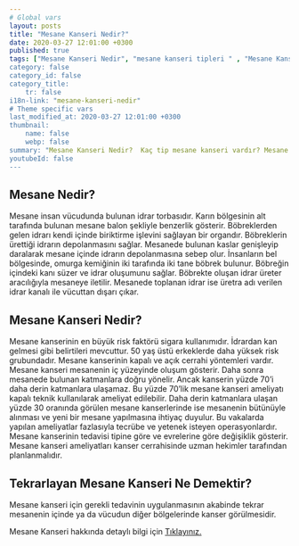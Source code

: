 ```yaml
---
# Global vars
layout: posts
title: "Mesane Kanseri Nedir?"
date: 2020-03-27 12:01:00 +0300
published: true
tags: ["Mesane Kanseri Nedir", "mesane kanseri tipleri " , "Mesane Kanseri neden olur" , "Mesane kanseri ve sigara", "Mesane Kanseri belirti", "Mesane kanseri teşhis", "Mesane kanseri evre", "Mesane kanseri tedavi", "Mesane kanseri ameliyatı", "Mesane kanseri kapalı ameliyatı" , "Mesane kanseri açık ameliyatı" , "Radikal sistektomi nedir", "Radikal sistektomi ameliyatı", "Radikal sistektomi", "Mesane Kanseri" , Bağırsaktan mesane yapılması", "Yapay mesane" , "Yapay mesane ameliyatı" , "Mesane kanseri radyoterapi" , "Mesane kanseri kemoterapi" , "Mesane kanseri ameliyatı komplikasyonları", " Mesane kanseri yan etkileri"]
category: false
category_id: false
category_title:
    tr: false
i18n-link: "mesane-kanseri-nedir"
# Theme specific vars
last_modified_at: 2020-03-27 12:01:00 +0300
thumbnail:
    name: false
    webp: false
summary: "Mesane Kanseri Nedir?  Kaç tip mesane kanseri vardır? Mesane kanseri ve sigara? Mesane Kanseri belirtileri? Mesane kanseri teşhisi? Mesane kanseri evreleri? Mesane kanseri tedavisi, Mesane kanseri ameliyatı, Radikal sistektomi nedir? Radikal sistektomi ameliyatı nasıl yapılır? Bağırsaktan mesane yapılması, Yapay mesane"
youtubeId: false
---
```






## Mesane Nedir?

Mesane insan vücudunda bulunan idrar torbasıdır. Karın bölgesinin alt tarafında bulunan mesane balon şekliyle benzerlik gösterir. Böbreklerden gelen idrarı kendi içinde biriktirme işlevini sağlayan bir organdır. Böbreklerin ürettiği idrarın depolanmasını sağlar. Mesanede bulunan kaslar genişleyip daralarak mesane içinde idrarın depolanmasına sebep olur. İnsanların bel bölgesinde, omurga kemiğinin iki tarafında iki tane böbrek bulunur. Böbreğin içindeki kanı süzer ve idrar oluşumunu sağlar. Böbrekte oluşan idrar üreter aracılığıyla mesaneye iletilir. Mesanede toplanan idrar ise üretra adı verilen idrar kanalı ile vücuttan dışarı çıkar.

## Mesane Kanseri Nedir?

Mesane kanserinin en büyük risk faktörü sigara kullanımıdır. İdrardan kan gelmesi gibi belirtileri mevcuttur. 50 yaş üstü erkeklerde daha yüksek risk grubundadır. Mesane kanserinin kapalı ve açık cerrahi yöntemleri vardır. Mesane kanseri mesanenin iç yüzeyinde oluşum gösterir. Daha sonra mesanede bulunan katmanlara doğru yönelir. Ancak kanserin yüzde 70’i daha derin katmanlara ulaşamaz. Bu yüzde 70’lik mesane kanseri ameliyatı kapalı teknik kullanılarak ameliyat edilebilir. Daha derin katmanlara ulaşan yüzde 30 oranında görülen mesane kanserlerinde ise mesanenin bütünüyle alınması ve yeni bir mesane yapılmasına ihtiyaç duyulur. Bu vakalarda yapılan ameliyatlar fazlasıyla tecrübe ve yetenek isteyen operasyonlardır. Mesane kanserinin tedavisi tipine göre ve evrelerine göre değişiklik gösterir. Mesane kanseri ameliyatları kanser cerrahisinde uzman hekimler tarafından planlanmalıdır.

## Tekrarlayan Mesane Kanseri Ne Demektir?

Mesane kanseri için gerekli tedavinin uygulanmasının akabinde tekrar mesanenin içinde ya da vücudun diğer bölgelerinde kanser görülmesidir.


Mesane Kanseri hakkında detaylı bilgi için [Tıklayınız.](https://www.onoluroloji.com/mesane-kanseri)
